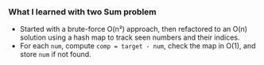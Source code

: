 ### What I learned with two Sum problem
- Started with a brute-force O(n²) approach, then refactored to an O(n) solution using a hash map to track seen numbers and their indices.  
- For each `num`, compute `comp = target - num`, check the map in O(1), and store `num` if not found.

